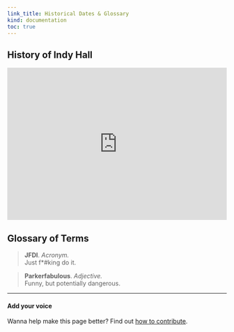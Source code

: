 ```yaml
--- 
link_title: Historical Dates & Glossary
kind: documentation
toc: true
---
```


## History of Indy Hall

<iframe src='http://embed.verite.co/timeline/?source=0ApThYvShK5yNdHRuMzdaU2ZuamNmcnY0YjFkOTc5NHc&font=Bevan-PotanoSans&maptype=toner&lang=en&hash_bookmark=true&height=350' width='100%' height='350' frameborder='0'></iframe>

## Glossary of Terms

>   **JFDI**. *Acronym.*   
> 	Just f*#king do it.

>   **Parkerfabulous**. *Adjective.*   
> 	Funny, but potentially dangerous.


---

#### Add your voice

Wanna help make this page better? Find out [how to contribute](/7-how-to/).